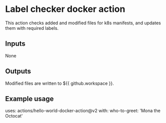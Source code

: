 # Label checker docker action

This action checks added and modified files for k8s manifests, and updates them with required labels.

## Inputs

None

## Outputs

Modified files are written to ${{ github.workspace }}.

## Example usage

uses: actions/hello-world-docker-action@v2
with:
  who-to-greet: 'Mona the Octocat'
